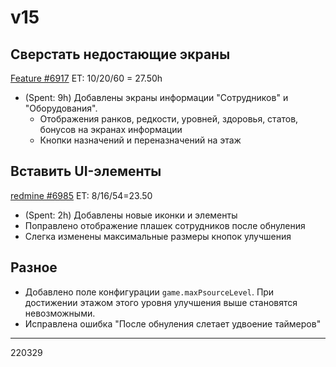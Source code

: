 # v15
## Сверстать недостающие экраны
[Feature #6917](https://redmine.tamashi.games/issues/6917)
ET: 10/20/60 = 27.50h

- (Spent: 9h) Добавлены экраны информации "Сотрудников" и "Оборудования".
	- Отображения ранков, редкости, уровней, здоровья, статов, бонусов на экранах информации
	- Кнопки назначений и переназначений на этаж

## Вставить UI-элементы 
[redmine #6985](https://redmine.tamashi.games/issues/6985)
ET: 8/16/54=23.50

- (Spent: 2h) Добавлены новые иконки и элементы
- Поправлено отображение плашек сотрудников после обнуления
- Слегка изменены максимальные размеры кнопок улучшения

## Разное

- Добавлено поле конфигурации `game.maxPsourceLevel`. При достижении этажом этого уровня улучшения выше становятся невозможными.
- Исправлена ошибка "После обнуления слетает удвоение таймеров"

---

220329